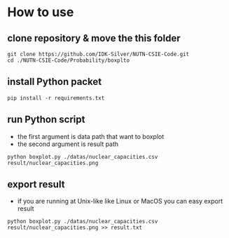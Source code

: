 # How to use

## clone repository & move the this folder
```
git clone https://github.com/IDK-Silver/NUTN-CSIE-Code.git
cd ./NUTN-CSIE-Code/Probability/boxplto
```

## install Python packet 
```
pip install -r requirements.txt
```

## run Python script
- the first argument is data path that want to boxplot
- the second argument is result path
```
python boxplot.py ./datas/nuclear_capacities.csv result/nuclear_capacities.png
```

## export result
- if you are running at Unix-like like Linux or MacOS you can easy export result
```
python boxplot.py ./datas/nuclear_capacities.csv result/nuclear_capacities.png >> result.txt
```  